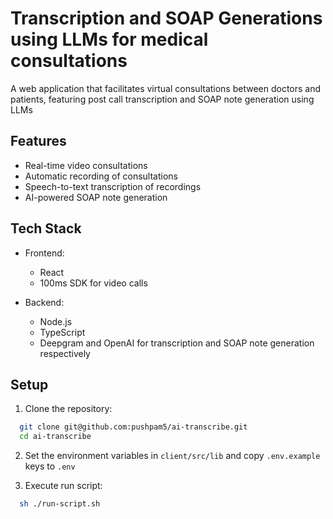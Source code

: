 # Transcription and SOAP Generations using LLMs for medical consultations

A web application that facilitates virtual consultations between doctors and patients, featuring post call transcription and SOAP note generation using LLMs

## Features

- Real-time video consultations
- Automatic recording of consultations
- Speech-to-text transcription of recordings
- AI-powered SOAP note generation

## Tech Stack

- Frontend:
  - React
  - 100ms SDK for video calls

- Backend:
  - Node.js
  - TypeScript
  - Deepgram and OpenAI for transcription and SOAP note generation respectively

## Setup

1.  Clone the repository:
```bash
  git clone git@github.com:pushpam5/ai-transcribe.git
  cd ai-transcribe
```

2. Set the environment variables in `client/src/lib` and copy `.env.example` keys to `.env`

3. Execute run script:
```bash
  sh ./run-script.sh
```